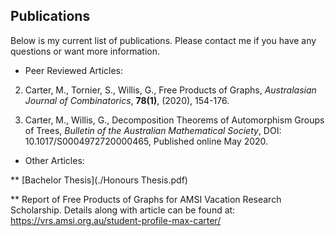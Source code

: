 ## Publications

Below is my current list of publications. Please contact me if you have any questions or want more information.

* Peer Reviewed Articles:

2. Carter, M., Tornier, S., Willis, G., Free Products of Graphs, *Australasian Journal of Combinatorics*, **78(1)**, (2020), 154-176.

1. Carter, M., Willis, G., Decomposition Theorems of Automorphism Groups of Trees, *Bulletin of the Australian Mathematical Society*, DOI: 10.1017/S0004972720000465, Published online May 2020.

* Other Articles:

** [Bachelor Thesis](./Honours Thesis.pdf)

** Report of Free Products of Graphs for AMSI Vacation Research Scholarship. Details along with article can be found at: https://vrs.amsi.org.au/student-profile-max-carter/


